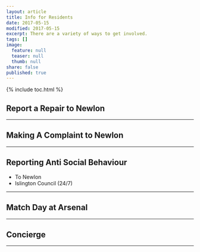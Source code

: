 ```yaml
---
layout: article
title: Info for Residents
date: 2017-05-15
modified: 2017-05-15
excerpt: There are a variety of ways to get involved.
tags: []
image:
  feature: null
  teaser: null
  thumb: null
share: false
published: true
---
```


{% include toc.html %}

## Report a Repair to Newlon

---

## Making A Complaint to Newlon


---

## Reporting Anti Social Behaviour 

+ To Newlon
+ Islington Council (24/7)

---

## Match Day at Arsenal


---

## Concierge


---

